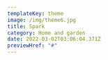 ```yaml
---
templateKey: theme
image: /img/theme6.jpg
title: Spark
category: Home and garden
date: 2022-03-02T03:06:04.371Z
previewHref: "#"
---
```

